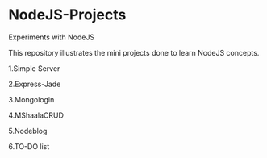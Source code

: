 # NodeJS-Projects
Experiments with NodeJS

This repository illustrates the mini projects done to learn NodeJS concepts.

1.Simple Server

2.Express-Jade

3.Mongologin

4.MShaalaCRUD

5.Nodeblog

6.TO-DO list


